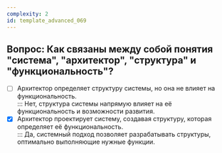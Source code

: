 ```yaml
---
complexity: 2
id: template_advanced_069
---
```

## Вопрос: Как связаны между собой понятия "система", "архитектор", "структура" и "функциональность"?

- [ ] Архитектор определяет структуру системы, но она не влияет на функциональность.  
  ::: Нет, структура системы напрямую влияет на её функциональность и возможности развития.  
- [x] Архитектор проектирует систему, создавая структуру, которая определяет её функциональность.  
  ::: Да, системный подход позволяет разрабатывать структуры, оптимально выполняющие нужные функции.